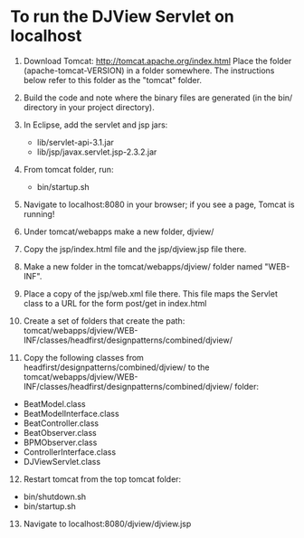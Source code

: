 # To run the DJView Servlet on localhost

1. Download Tomcat: http://tomcat.apache.org/index.html
Place the folder (apache-tomcat-VERSION) in a folder somewhere.
The instructions below refer to this folder as the "tomcat" folder.

2. Build the code and note where the binary files are generated (in the 
bin/ directory in your project directory).

3. In Eclipse, add the servlet and jsp jars:
   * lib/servlet-api-3.1.jar
   * lib/jsp/javax.servlet.jsp-2.3.2.jar

4. From tomcat folder, run:
   * bin/startup.sh

5. Navigate to localhost:8080 in your browser; if you see a page, Tomcat is running!

6. Under tomcat/webapps make a new folder, djview/

7. Copy the jsp/index.html file and the jsp/djview.jsp file there.

8. Make a new folder in the tomcat/webapps/djview/ folder named "WEB-INF".

9. Place a copy of the jsp/web.xml file there. This file maps the Servlet class to a URL 
for the form post/get in index.html

10. Create a set of folders that create the path: 
tomcat/webapps/djview/WEB-INF/classes/headfirst/designpatterns/combined/djview/

11. Copy the following classes from headfirst/designpatterns/combined/djview/ to the 
tomcat/webapps/djview/WEB-INF/classes/headfirst/designpatterns/combined/djview/ 
folder:
   * BeatModel.class 
   * BeatModelInterface.class 
   * BeatController.class
   * BeatObserver.class
   * BPMObserver.class
   * ControllerInterface.class
   * DJViewServlet.class 

12. Restart tomcat from the top tomcat folder:
   * bin/shutdown.sh
   * bin/startup.sh

13. Navigate to localhost:8080/djview/djview.jsp



